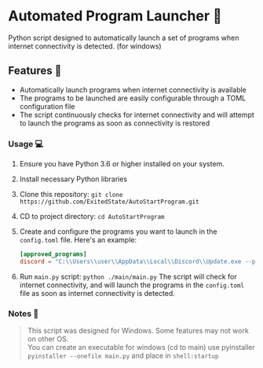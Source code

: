 # Automated Program Launcher 🚀

Python script designed to automatically launch a set of programs when internet connectivity is detected. (for windows)

## Features 🌟

- Automatically launch programs when internet connectivity is available
- The programs to be launched are easily configurable through a TOML configuration file
- The script continuously checks for internet connectivity and will attempt to launch the programs as soon as connectivity is restored

### Usage 💻

1. Ensure you have Python 3.6 or higher installed on your system.
2. Install necessary Python libraries
3. Clone this repository:
   `git clone https://github.com/ExitedState/AutoStartProgram.git`
4. CD to project directory:
   `cd AutoStartProgram`
5. Create and configure the programs you want to launch in the `config.toml` file. Here's an example:

   ```toml
   [approved_programs]
   discord = "C:\\Users\\user\\AppData\\Local\\Discord\\Update.exe --processStart Discord.exe"
   ```

6. Run `main.py` script:
   `python ./main/main.py`
   The script will check for internet connectivity, and will launch the programs in the `config.toml` file as soon as internet connectivity is detected.

### Notes 📝

> This script was designed for Windows. Some features may not work on other OS.<br>
> You can create an executable for windows (cd to main) use pyinstaller `pyinstaller --onefile main.py` and place in `shell:startup`

